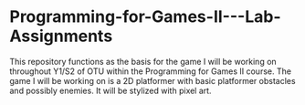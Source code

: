 # Programming-for-Games-II---Lab-Assignments
This repository functions as the basis for the game I will be working on throughout Y1/S2 of OTU within the Programming for Games II course.  The game I will be working on is a 2D platformer with basic platformer obstacles and possibly enemies. It will be stylized with pixel art.
